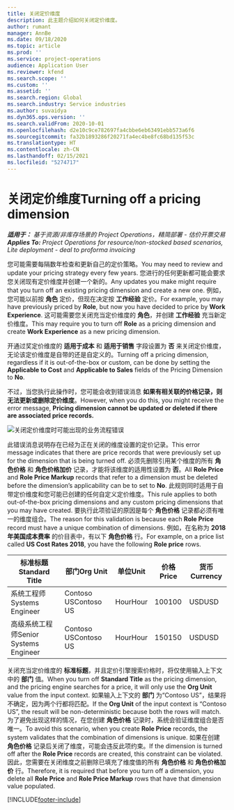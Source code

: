 ```yaml
---
title: 关闭定价维度
description: 此主题介绍如何关闭定价维度。
author: rumant
manager: AnnBe
ms.date: 09/18/2020
ms.topic: article
ms.prod: ''
ms.service: project-operations
audience: Application User
ms.reviewer: kfend
ms.search.scope: ''
ms.custom: ''
ms.assetid: ''
ms.search.region: Global
ms.search.industry: Service industries
ms.author: suvaidya
ms.dyn365.ops.version: ''
ms.search.validFrom: 2020-10-01
ms.openlocfilehash: d2e10c9ce782697fa4cbbe6eb63491ebb573a6f6
ms.sourcegitcommit: fa32b1893286f20271fa4ec4be8fc68bd135f53c
ms.translationtype: HT
ms.contentlocale: zh-CN
ms.lasthandoff: 02/15/2021
ms.locfileid: "5274717"
---
```

# <a name="turning-off-a-pricing-dimension"></a><span data-ttu-id="b8d8d-103">关闭定价维度</span><span class="sxs-lookup"><span data-stu-id="b8d8d-103">Turning off a pricing dimension</span></span>

<span data-ttu-id="b8d8d-104">_**适用于：** 基于资源/非库存场景的 Project Operations，精简部署 - 估价开票交易_</span><span class="sxs-lookup"><span data-stu-id="b8d8d-104">_**Applies To:** Project Operations for resource/non-stocked based scenarios, Lite deployment - deal to proforma invoicing_</span></span>

<span data-ttu-id="b8d8d-105">您可能需要每隔数年检查和更新自己的定价策略。</span><span class="sxs-lookup"><span data-stu-id="b8d8d-105">You may need to review and update your pricing strategy every few years.</span></span> <span data-ttu-id="b8d8d-106">您进行的任何更新都可能会要求您关闭现有定价维度并创建一个新的。</span><span class="sxs-lookup"><span data-stu-id="b8d8d-106">Any updates you make might require that you turn off an existing pricing dimension and create a new one.</span></span> <span data-ttu-id="b8d8d-107">例如，您可能以前按 **角色** 定价，但现在决定按 **工作经验** 定价。</span><span class="sxs-lookup"><span data-stu-id="b8d8d-107">For example, you may have previously priced by **Role**, but now you have decided to price by **Work Experience**.</span></span> <span data-ttu-id="b8d8d-108">这可能需要您关闭充当定价维度的 **角色**，并创建 **工作经验** 充当新定价维度。</span><span class="sxs-lookup"><span data-stu-id="b8d8d-108">This may require you to turn off **Role** as a pricing dimension and create **Work Experience** as a new pricing dimension.</span></span> 

<span data-ttu-id="b8d8d-109">开通过奖定价维度的 **适用于成本** 和 **适用于销售** 字段设置为 **否** 来关闭定价维度，无论该定价维度是自带的还是自定义的。</span><span class="sxs-lookup"><span data-stu-id="b8d8d-109">Turning off a pricing dimension, regardless if it is out-of-the-box or custom, can be done by setting the **Applicable to Cost** and **Applicable to Sales** fields of the Pricing Dimension to **No**.</span></span>

<span data-ttu-id="b8d8d-110">不过，当您执行此操作时，您可能会收到错误消息 **如果有相关联的价格记录，则无法更新或删除定价维度**。</span><span class="sxs-lookup"><span data-stu-id="b8d8d-110">However, when you do this, you might receive the error message, **Pricing dimension cannot be updated or deleted if there are associated price records.**</span></span>

![关闭定价维度时可能出现的业务流程错误](media/Business-Process-Error.png)

<span data-ttu-id="b8d8d-112">此错误消息说明存在已经为正在关闭的维度设置的定价记录。</span><span class="sxs-lookup"><span data-stu-id="b8d8d-112">This error message indicates that there are price records that were previously set up for the dimension that is being turned off.</span></span> <span data-ttu-id="b8d8d-113">必须先删除引用某个维度的所有 **角色价格** 和 **角色价格加价** 记录，才能将该维度的适用性设置为 **否**。</span><span class="sxs-lookup"><span data-stu-id="b8d8d-113">All **Role Price** and **Role Price Markup** records that refer to a dimension must be deleted before the dimension’s applicability can be to set to **No**.</span></span> <span data-ttu-id="b8d8d-114">此规则同时适用于自带定价维度和您可能已创建的任何自定义定价维度。</span><span class="sxs-lookup"><span data-stu-id="b8d8d-114">This rule applies to both out-of-the-box pricing dimensions and any custom pricing dimensions that you may have created.</span></span> <span data-ttu-id="b8d8d-115">要执行此项验证的原因是每个 **角色价格** 记录都必须有唯一的维度组合。</span><span class="sxs-lookup"><span data-stu-id="b8d8d-115">The reason for this validation is because each **Role Price** record must have a unique combination of dimensions.</span></span> <span data-ttu-id="b8d8d-116">例如，在名称为 **2018 年美国成本费率** 的价目表中，有以下 **角色价格** 行。</span><span class="sxs-lookup"><span data-stu-id="b8d8d-116">For example, on a price list called **US Cost Rates 2018**, you have the following **Role price** rows.</span></span> 

| <span data-ttu-id="b8d8d-117">标准标题</span><span class="sxs-lookup"><span data-stu-id="b8d8d-117">Standard Title</span></span>         | <span data-ttu-id="b8d8d-118">部门</span><span class="sxs-lookup"><span data-stu-id="b8d8d-118">Org Unit</span></span>    |<span data-ttu-id="b8d8d-119">单位</span><span class="sxs-lookup"><span data-stu-id="b8d8d-119">Unit</span></span>   |<span data-ttu-id="b8d8d-120">价格</span><span class="sxs-lookup"><span data-stu-id="b8d8d-120">Price</span></span>  |<span data-ttu-id="b8d8d-121">货币</span><span class="sxs-lookup"><span data-stu-id="b8d8d-121">Currency</span></span>  |
| -----------------------|-------------|-------|-------|----------|
| <span data-ttu-id="b8d8d-122">系统工程师</span><span class="sxs-lookup"><span data-stu-id="b8d8d-122">Systems Engineer</span></span>|<span data-ttu-id="b8d8d-123">Contoso US</span><span class="sxs-lookup"><span data-stu-id="b8d8d-123">Contoso US</span></span>|<span data-ttu-id="b8d8d-124">Hour</span><span class="sxs-lookup"><span data-stu-id="b8d8d-124">Hour</span></span>| <span data-ttu-id="b8d8d-125">100</span><span class="sxs-lookup"><span data-stu-id="b8d8d-125">100</span></span>|<span data-ttu-id="b8d8d-126">USD</span><span class="sxs-lookup"><span data-stu-id="b8d8d-126">USD</span></span>|
| <span data-ttu-id="b8d8d-127">高级系统工程师</span><span class="sxs-lookup"><span data-stu-id="b8d8d-127">Senior Systems Engineer</span></span>|<span data-ttu-id="b8d8d-128">Contoso US</span><span class="sxs-lookup"><span data-stu-id="b8d8d-128">Contoso US</span></span>|<span data-ttu-id="b8d8d-129">Hour</span><span class="sxs-lookup"><span data-stu-id="b8d8d-129">Hour</span></span>| <span data-ttu-id="b8d8d-130">150</span><span class="sxs-lookup"><span data-stu-id="b8d8d-130">150</span></span>| <span data-ttu-id="b8d8d-131">USD</span><span class="sxs-lookup"><span data-stu-id="b8d8d-131">USD</span></span>|


<span data-ttu-id="b8d8d-132">关闭充当定价维度的 **标准标题**，并且定价引擎搜索价格时，将仅使用输入上下文中的 **部门** 值。</span><span class="sxs-lookup"><span data-stu-id="b8d8d-132">When you turn off **Standard Title** as the pricing dimension, and the pricing engine searches for a price, it will only use the **Org Unit** value from the input context.</span></span> <span data-ttu-id="b8d8d-133">如果输入上下文的 **部门** 为“Contoso US”，结果将不确定，因为两个行都将匹配。</span><span class="sxs-lookup"><span data-stu-id="b8d8d-133">If the **Org Unit** of the input context is “Contoso US”, the result will be non-deterministic because both the rows will match.</span></span> <span data-ttu-id="b8d8d-134">为了避免出现这样的情况，在您创建 **角色价格** 记录时，系统会验证维度组合是否唯一。</span><span class="sxs-lookup"><span data-stu-id="b8d8d-134">To avoid this scenario, when you create **Role Price** records, the system validates that the combination of dimensions is unique.</span></span> <span data-ttu-id="b8d8d-135">如果在创建 **角色价格** 记录后关闭了维度，可能会违反此项约束。</span><span class="sxs-lookup"><span data-stu-id="b8d8d-135">If the dimension is turned off after the **Role Price** records are created, this constraint can be violated.</span></span> <span data-ttu-id="b8d8d-136">因此，您需要在关闭维度之前删除已填充了维度值的所有 **角色价格** 和 **角色价格加价** 行。</span><span class="sxs-lookup"><span data-stu-id="b8d8d-136">Therefore, it is required that before you turn off a dimension, you delete all **Role Price** and **Role Price Markup** rows that have that dimension value populated.</span></span>


[!INCLUDE[footer-include](../includes/footer-banner.md)]